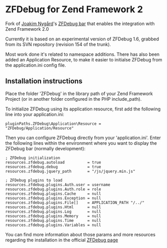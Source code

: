 # ZFDebug for Zend Framework 2

Fork of [Joakim Nygård](http://jokke.dk/)'s [ZFDebug bar](http://code.google.com/p/zfdebug/) that enables the integration
with Zend Framework 2.0

Currently it is based on an experimental version of ZFDebug 1.6, grabbed from its SVN
repository (revision 154 of the trunk).

Most work done it's related to namespace additions. There has also been added an Application
Resource, to make it easier to initialse ZFDebug from the application.ini config file.

## Installation instructions

Place the folder 'ZFDebug' in the library path of your Zend Framework Project
(or in another folder configured in the PHP include_path).

To initialize ZFDebug using its application resource, first add the following line into your application.ini:

    pluginPaths.ZFDebug\Application\Resource = "ZFDebug/Application/Resource"

Then you can configure ZFDebug directly from your 'application.ini'. Enter the following
lines within the environment where you want to display the ZFDebug bar (normally development):

    ; ZFDebug initialization
    resources.zfdebug.autoload          = true
    resources.zfdebug.debug             = true
    resources.zfdebug.jquery_path       = "/js/jquery.min.js"

    ; ZFDebug plugins to load
    resources.zfdebug.plugins.Auth.user = username
    resources.zfdebug.plugins.Auth.role = role
    resources.zfdebug.plugins.Cache     = null
    resources.zfdebug.plugins.Exception = null
    resources.zfdebug.plugins.File[]    = APPLICATION_PATH "/../"
    resources.zfdebug.plugins.Html      = null
    resources.zfdebug.plugins.Log       = null
    resources.zfdebug.plugins.Memory    = null
    resources.zfdebug.plugins.Time      = null
    resources.zfdebug.plugins.Variables = null


You can find more information about those params and more resources regarding the
installation in the official [ZFDebug page](http://code.google.com/p/zfdebug/wiki/Installation)

